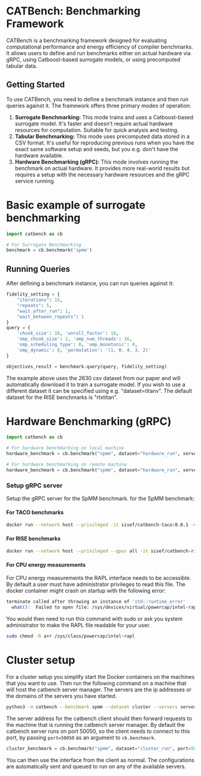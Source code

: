 # CATBench: Benchmarking Framework

CATBench is a benchmarking framework designed for evaluating computational performance and energy efficiency of compiler benchmarks. It allows users to define and run benchmarks either on actual hardware via gRPC, using Catboost-based surrogate models, or using precomputed tabular data.

## Getting Started

To use CATBench, you need to define a benchmark instance and then run queries against it. The framework offers three primary modes of operation:

1. **Surrogate Benchmarking:** This mode trains and uses a Catboost-based surrogate model. It's faster and doesn't require actual hardware resources for computation. Suitable for quick analysis and testing.
2. **Tabular Benchmarking:** This mode uses precomputed data stored in a CSV format. It's useful for reproducing previous runs when you have the exact same software setup and seeds, but you e.g. don't have the hardware available.
2. **Hardware Benchmarking (gRPC):** This mode involves running the benchmark on actual hardware. It provides more real-world results but requires a setup with the necessary hardware resources and the gRPC service running.


# Basic example of surrogate benchmarking
```python
import catbench as cb

# For Surrogate Benchmarking
benchmark = cb.benchmark('spmm')
```

## Running Queries
After defining a benchmark instance, you can run queries against it:

```python
fidelity_setting = {
    "iterations": 15,
    "repeats": 5,
    "wait_after_run": 1,
    "wait_between_repeats": 1
}
query = {
    'chunk_size': 16, 'unroll_factor': 16, 
    'omp_chunk_size': 2, 'omp_num_threads': 16, 
    'omp_scheduling_type': 0, 'omp_monotonic': 0, 
    'omp_dynamic': 0, 'permutation': '(1, 0, 4, 3, 2)'
}

objectives_result = benchmark.query(query, fidelity_setting)
```

The example above uses the 2630 csv dataset from our paper and will automatically download it to train a surrogate model.
If you wish to use a different dataset it can be specified using e.g. "dataset=titanv". The default dataset for the RISE benchmarks is "rtxtitan".


# Hardware Benchmarking (gRPC)
```python
import catbench as cb

# For hardware benchmarking on local machine
hardware_benchmark = cb.benchmark("spmm", dataset="hardware_run", server_addresses=["localhost"])

# For hardware benchmarking on remote machine
hardware_benchmark = cb.benchmark("spmm", dataset="hardware_run", server_addresses=["192.168.1.100"])
```

### Setup gRPC server
Setup the gRPC server for the SpMM benchmark.
for the SpMM benchmark:


#### For TACO benchmarks
```bash
docker run --network host --privileged -it sisef/catbench-taco:0.0.1 -o SpMM
```

#### For RISE benchmarks
```bash
docker run --network host --privileged --gpus all -it sisef/catbench-rise:0.0.1 asumTuning
```

#### For CPU energy measurements
For CPU energy measurements the RAPL interface needs to be accessible. By default a user must have administrator privileges to read this file. The docker container might crash on startup with the following error:

```sh
terminate called after throwing an instance of 'std::runtime_error'
  what():  Failed to open file: /sys/devices/virtual/powercap/intel-rapl/intel-rapl:0/energy_uj
```

You would then need to run this command with sudo or ask you system administrator to make the RAPL file readable for your user.

```sh
sudo chmod -R a+r /sys/class/powercap/intel-rapl
```

# Cluster setup
For a cluster setup you simplify start the Docker containers on the machines that you want to use.
Then run the following command on a machine that will host the catbench server manager. The servers are the ip addresses or the domains of the servers you have started.
```sh
python3 -m catbench --benchmark spmm --dataset cluster --servers server1.mydomain.com server2.mydomain.com server3.mydomain.com
```

The server address for the catbench client should then forward requests to the machine that is running the catbench server manager.
By default the catbench server runs on port 50050, so the client needs to connect to this port, by passing `port=50050` as an argument to `cb.benchmark`.

```python
cluster_benchmark = cb.benchmark("spmm", dataset="cluster_run", port=50050, server_addresses=["your.catbench.server.com"])
```

You can then use the interface from the client as normal. The configurations are automatically sent and queued to run on any of the available servers.
